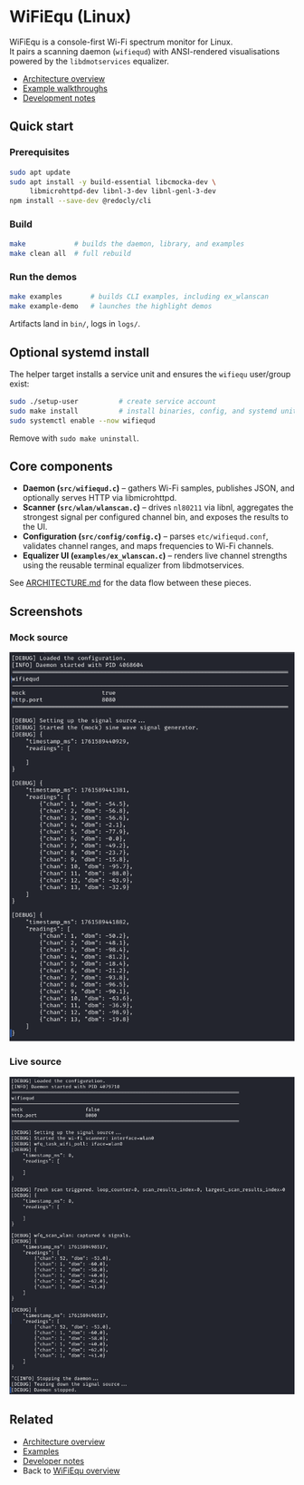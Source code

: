 # WiFiEqu (Linux)

WiFiEqu is a console-first Wi-Fi spectrum monitor for Linux.  
It pairs a scanning daemon (`wifiequd`) with ANSI-rendered visualisations powered by the `libdmotservices` equalizer.

- [Architecture overview](ARCHITECTURE.md)
- [Example walkthroughs](examples/README.md)
- [Development notes](NOTES.md)

## Quick start

### Prerequisites
```bash
sudo apt update
sudo apt install -y build-essential libcmocka-dev \
     libmicrohttpd-dev libnl-3-dev libnl-genl-3-dev
npm install --save-dev @redocly/cli
```

### Build
```bash
make            # builds the daemon, library, and examples
make clean all  # full rebuild
```

### Run the demos
```bash
make examples       # builds CLI examples, including ex_wlanscan
make example-demo   # launches the highlight demos
```

Artifacts land in `bin/`, logs in `logs/`.

## Optional systemd install

The helper target installs a service unit and ensures the `wifiequ` user/group exist:

```bash
sudo ./setup-user          # create service account
sudo make install          # install binaries, config, and systemd unit
sudo systemctl enable --now wifiequd
```

Remove with `sudo make uninstall`.

## Core components

- **Daemon (`src/wifiequd.c`)** – gathers Wi-Fi samples, publishes JSON, and optionally serves HTTP via libmicrohttpd.
- **Scanner (`src/wlan/wlanscan.c`)** – drives `nl80211` via libnl, aggregates the strongest signal per configured channel bin, and exposes the results to the UI.
- **Configuration (`src/config/config.c`)** – parses `etc/wifiequd.conf`, validates channel ranges, and maps frequencies to Wi-Fi channels.
- **Equalizer UI (`examples/ex_wlanscan.c`)** – renders live channel strengths using the reusable terminal equalizer from libdmotservices.

See [ARCHITECTURE.md](ARCHITECTURE.md) for the data flow between these pieces.

## Screenshots

### Mock source

![JSON readings logged in the WiFiEqu daemon](img/wfq-daemon-readings--mock.png)

### Live source

![JSON readings logged in the WiFiEqu daemon](img/wfq-daemon-readings--live.png)

## Related

- [Architecture overview](ARCHITECTURE.md)
- [Examples](examples/README.md)
- [Developer notes](NOTES.md)
- Back to [WiFiEqu overview](../README.md)
